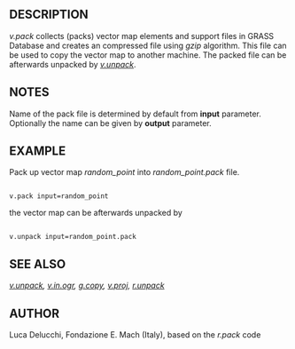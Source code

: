 
## DESCRIPTION

*v.pack* collects (packs) vector map elements and support files
in GRASS Database and creates an compressed file using *gzip*
algorithm. This file can be used to copy the vector map to another
machine. The packed file can be afterwards unpacked
by *[v.unpack](v.unpack.html)*.

## NOTES

Name of the pack file is determined by default from **input**
parameter. Optionally the name can be given by **output** parameter.

## EXAMPLE

Pack up vector map *random\_point* into *random\_point.pack* file.

```

v.pack input=random_point

```

the vector map can be afterwards unpacked by

```

v.unpack input=random_point.pack

```

## SEE ALSO

*[v.unpack](v.unpack.html),
[v.in.ogr](v.in.ogr.html),
[g.copy](g.copy.html),
[v.proj](v.proj.html),
[r.unpack](r.unpack.html)*

## AUTHOR

Luca Delucchi, Fondazione E. Mach (Italy), based on the *r.pack* code
